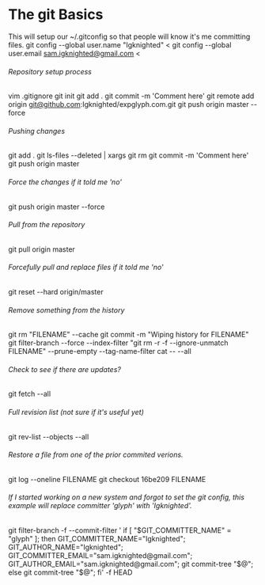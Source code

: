 The git Basics
==============


This will setup our ~/.gitconfig  so that people will know it's me committing files.
git config --global user.name "Igknighted" <
git config --global user.email sam.igknighted@gmail.com <

###### Repository setup process
vim .gitignore
git init
git add .
git commit -m 'Comment here'
git remote add origin git@github.com:Igknighted/expglyph.com.git
git push origin master --force

###### Pushing changes
git add .
git ls-files --deleted | xargs git rm
git commit -m 'Comment here'
git push origin master

###### Force the changes if it told me 'no'
git push origin master --force

###### Pull from the repository
git pull origin master

###### Forcefully pull and replace files if it told me 'no'
git reset --hard origin/master

###### Remove something from the history
git rm "FILENAME" --cache
git commit -m "Wiping history for FILENAME"
git filter-branch --force --index-filter "git rm -r -f --ignore-unmatch FILENAME" --prune-empty --tag-name-filter cat -- --all

###### Check to see if there are updates?
git fetch --all

###### Full revision list (not sure if it's useful yet)
git rev-list --objects --all

###### Restore a file from one of the prior commited verions.
git log --oneline FILENAME
git checkout 16be209 FILENAME

###### If I started working on a new system and forgot to set the git config, this example will replace committer 'glyph' with 'Igknighted'.
git filter-branch -f --commit-filter '
        if [ "$GIT_COMMITTER_NAME" = "glyph" ];
        then
                GIT_COMMITTER_NAME="Igknighted";
                GIT_AUTHOR_NAME="Igknighted";
                GIT_COMMITTER_EMAIL="sam.igknighted@gmail.com";
                GIT_AUTHOR_EMAIL="sam.igknighted@gmail.com";
                git commit-tree "$@";
        else
                git commit-tree "$@";
        fi' -f HEAD
